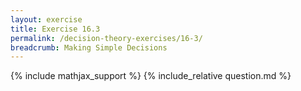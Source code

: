 ```yaml
---
layout: exercise
title: Exercise 16.3
permalink: /decision-theory-exercises/16-3/
breadcrumb: Making Simple Decisions
---
```


{% include mathjax_support %}
{% include_relative question.md %}
